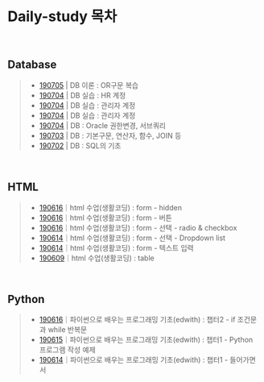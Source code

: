 ﻿# Daily-study 목차

&nbsp;

## Database
> - [190705](190705.txt) | DB 이론 : OR구문 복습
> - [190704](190704-3_madang.sql) | DB 실습 : HR 계정
> - [190704](190704-2_system.sql) | DB 실습 : 관리자 계정
> - [190704](190704-1_hr.sql) | DB 실습 : 관리자 계정
> - [190704](190704-1.md) | DB : Oracle 권한변경, 서브쿼리
> - [190703](190703.md) | DB : 기본구문, 연산자, 함수, JOIN 등
> - [190702](190702.md) | DB : SQL의 기초

&nbsp;

## HTML  
> - [190616](190616-4.md)｜html 수업(생활코딩) : form - hidden
> - [190616](190616-3.md)｜html 수업(생활코딩) : form - 버튼
> - [190616](190616-2.md)｜html 수업(생활코딩) : form - 선택 - radio & checkbox
> - [190614](190614-3.md)｜html 수업(생활코딩) : form - 선택 - Dropdown list
> - [190614](190614-2.md)｜html 수업(생활코딩) : form - 텍스트 입력
> - [190609](190609.md)｜html 수업(생활코딩) : table  

&nbsp;

## Python
> - [190616](190616-1.md)｜파이썬으로 배우는 프로그래밍 기초(edwith) : 챕터2 - if 조건문과 while 반복문
> - [190615](190615.md)｜파이썬으로 배우는 프로그래밍 기초(edwith) : 챕터1 - Python 프로그램 작성 예제
> - [190614](190614-1.md)｜파이썬으로 배우는 프로그래밍 기초(edwith) : 챕터1 - 들어가면서
